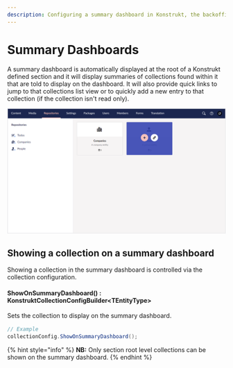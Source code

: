 ```yaml
---
description: Configuring a summary dashboard in Konstrukt, the backoffice UI builder for Umbraco.
---
```


# Summary Dashboards

A summary dashboard is automatically displayed at the root of a Konstrukt defined section and it will display summaries of collections found within it that are told to display on the dashboard. It will also provide quick links to jump to that collections list view or to quickly add a new entry to that collection (if the collection isn't read only). 

![Summary Dashboard](../images/section_dashboard.png)

## Showing a collection on a summary dashboard

Showing a collection in the summary dashboard is controlled via the collection configuration.

#### **ShowOnSummaryDashboard() : KonstruktCollectionConfigBuilder&lt;TEntityType&gt;**

Sets the collection to display on the summary dashboard.

````csharp
// Example
collectionConfig.ShowOnSummaryDashboard();
````

{% hint style="info" %}
**NB:** Only section root level collections can be shown on the summary dashboard.
{% endhint %}